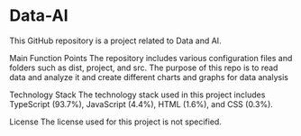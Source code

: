 # Data-AI

This GitHub repository is a project related to Data and AI. 

Main Function Points
The repository includes various configuration files and folders such as dist, project, and src. The purpose of this repo is to read data and analyze it and create different charts and graphs for data analysis
 
Technology Stack
The technology stack used in this project includes TypeScript (93.7%), JavaScript (4.4%), HTML (1.6%), and CSS (0.3%).

License
The license used for this project is not specified.
